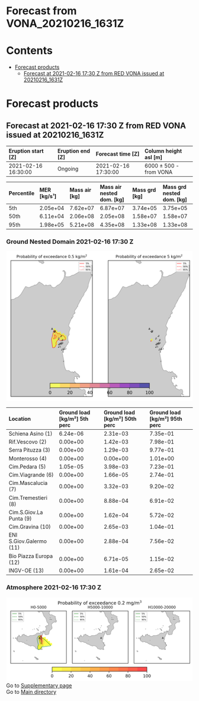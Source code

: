 
Forecast from VONA_20210216_1631Z
=================================

Contents
========

* [Forecast products](#forecast-products)
	* [Forecast at 2021-02-16 17:30 Z from RED VONA issued at 20210216_1631Z](#forecast-at-2021-02-16-1730-z-from-red-vona-issued-at-20210216_1631z)

# Forecast products

## Forecast at 2021-02-16 17:30 Z from RED VONA issued at 20210216_1631Z
  

|Eruption start [Z]|Eruption end [Z]|Forecast time [Z]|Column height asl [m]|
| :--- | :--- | :--- | :--- |
|2021-02-16 16:30:00|Ongoing|2021-02-16 17:30:00|6000 ± 500 - from VONA|
  
  

|Percentile|MER [kg/s¹]|Mass air [kg]|Mass air nested dom. [kg]|Mass grd [kg]|Mass grd nested dom. [kg]|
| :--- | :--- | :--- | :--- | :--- | :--- |
|5th|2.05e+04|7.62e+07|6.87e+07|3.74e+05|3.75e+05|
|50th|6.11e+04|2.06e+08|2.05e+08|1.58e+07|1.58e+07|
|95th|1.98e+05|5.21e+08|4.35e+08|1.33e+08|1.33e+08|
  

### Ground Nested Domain 2021-02-16 17:30 Z
  
![](./figures/probability_grd_2021_02_16_1730_grid_1_1.png)  
  
  
  
  
  
  
  
  
  
  
  
  

|Location|Ground load [kg/m²] 5th perc|Ground load [kg/m²] 50th perc|Ground load [kg/m²] 95th perc|
| :--- | :--- | :--- | :--- |
|Schiena Asino (1)|6.24e-06|2.31e-03|7.35e-01|
|Rif.Vescovo (2)|0.00e+00|1.42e-03|7.98e-01|
|Serra Pituzza (3)|0.00e+00|1.29e-03|9.77e-01|
|Monterosso (4)|0.00e+00|0.00e+00|1.01e+00|
|Cim.Pedara (5)|1.05e-05|3.98e-03|7.23e-01|
|Cim.Viagrande (6)|0.00e+00|1.66e-05|2.74e-01|
|Cim.Mascalucia (7)|0.00e+00|3.32e-03|9.20e-02|
|Cim.Tremestieri (8)|0.00e+00|8.88e-04|6.91e-02|
|Cim.S.Giov.La Punta (9)|0.00e+00|1.62e-04|5.72e-02|
|Cim.Gravina (10)|0.00e+00|2.65e-03|1.04e-01|
|ENI S.Giov.Galermo (11)|0.00e+00|2.88e-04|7.56e-02|
|Bio Piazza Europa (12)|0.00e+00|6.71e-05|1.15e-02|
|INGV-OE (13)|0.00e+00|1.61e-04|2.65e-02|
  

### Atmosphere 2021-02-16 17:30 Z
  
![](./figures/probability_air_2021_02_16_1730_grid_2_conclev_1_1.png)  
Go to [Supplementary page](Supplementary_page.md)  
Go to [Main directory](https://github.com/federicapardini/Real_time_ash_forecast)
